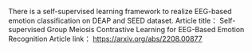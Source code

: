 There is a self-supervised learning framework to realize EEG-based emotion classification on DEAP and SEED dataset. 
Article title： Self-supervised Group Meiosis Contrastive Learning for EEG-Based Emotion Recognition
Article link： https://arxiv.org/abs/2208.00877

